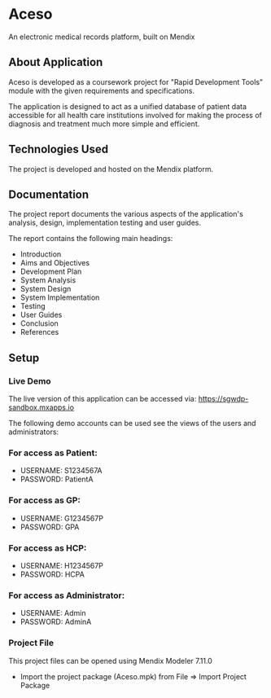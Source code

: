 # Aceso
 An electronic medical records platform, built on Mendix

## About Application

Aceso is developed as a coursework project for "Rapid Development Tools" module with the given requirements and specifications.

The application is designed to act as a unified database of patient data accessible for all health care institutions involved for making the process of diagnosis and treatment much more simple and efficient.

## Technologies Used

The project is developed and hosted on the Mendix platform.

## Documentation

The project report documents the various aspects of the application's analysis, design, implementation testing and user guides.

The report contains the following main headings:
* Introduction
* Aims and Objectives
* Development Plan
* System Analysis
* System Design
* System Implementation
* Testing
* User Guides
* Conclusion
* References

## Setup

### Live Demo
The live version of this application can be accessed via: https://sgwdp-sandbox.mxapps.io

The following demo accounts can be used see the views of the users and administrators:

### For access as Patient:
* USERNAME: S1234567A
* PASSWORD: PatientA

### For access as GP:
* USERNAME: G1234567P
* PASSWORD: GPA

### For access as HCP:
* USERNAME: H1234567P
* PASSWORD: HCPA

### For access as Administrator:
* USERNAME: Admin
* PASSWORD: AdminA

### Project File
This project files can be opened using Mendix Modeler 7.11.0
* Import the project package (Aceso.mpk) from File => Import Project Package
